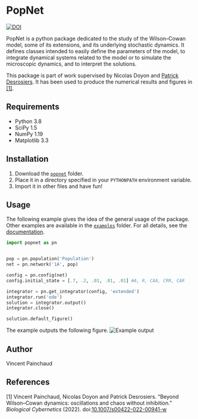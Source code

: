 # PopNet #

[![DOI](https://zenodo.org/badge/401863512.svg)](https://zenodo.org/badge/latestdoi/401863512)

PopNet is a python package dedicated to the study of the Wilson&ndash;Cowan model, some of its extensions, and its underlying stochastic dynamics. It defines classes intended to easily define the parameters of the model, to integrate dynamical systems related to the model or to simulate the microscopic dynamics, and to interpret the solutions.

This package is part of work supervised by Nicolas Doyon and [Patrick Desrosiers](https://github.com/pdesrosiers). It has been used to produce the numerical results and figures in [[1]](#1).

## Requirements ##

- Python 3.8
- SciPy 1.5
- NumPy 1.19
- Matplotlib 3.3

## Installation ##

1. Download the [`popnet`](https://github.com/vincentpainchaud/PopNet/tree/main/popnet) folder. 
2. Place it in a directory specified in your `PYTHONPATH` environment variable.
3. Import it in other files and have fun!

## Usage ##

The following example gives the idea of the general usage of the package. Other examples are available in the [`examples`](https://github.com/vincentpainchaud/PopNet/tree/main/examples) folder. For all details, see the [documentation](https://vincentpainchaud.github.io/PopNet/).

```python
import popnet as pn


pop = pn.population('Population')
net = pn.network('1A', pop)

config = pn.config(net)
config.initial_state = [.7, .2, .01, .01, .01] #A, R, CAA, CRR, CAR

integrator = pn.get_integrator(config, 'extended')
integrator.run('ode')
solution = integrator.output()
integrator.close()

solution.default_figure()
```
The example outputs the following figure.
![Example output](https://user-images.githubusercontent.com/50606125/131586334-531544eb-357f-490f-821c-d5d63f00332b.png)

## Author ##

Vincent Painchaud

## References ##

<a id="1">[1]</a>
    Vincent Painchaud, Nicolas Doyon and Patrick Desrosiers.
    “Beyond Wilson&ndash;Cowan dynamics: oscillations and chaos without inhibition.”
    *Biological Cybernetics* (2022).
    doi:[10.1007/s00422-022-00941-w](https://doi.org/10.1007/s00422-022-00941-w)
